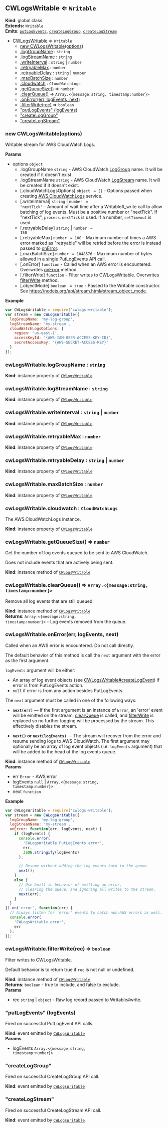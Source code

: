 <a name="CWLogsWritable"></a>

## CWLogsWritable ⇐ <code>Writable</code>
**Kind**: global class  
**Extends:** <code>Writable</code>  
**Emits**: <code>[putLogEvents](#CWLogsWritable+event_putLogEvents)</code>, <code>[createLogGroup](#CWLogsWritable+event_createLogGroup)</code>, <code>[createLogStream](#CWLogsWritable+event_createLogStream)</code>  

* [CWLogsWritable](#CWLogsWritable) ⇐ <code>Writable</code>
    * [new CWLogsWritable(options)](#new_CWLogsWritable_new)
    * [.logGroupName](#CWLogsWritable+logGroupName) : <code>string</code>
    * [.logStreamName](#CWLogsWritable+logStreamName) : <code>string</code>
    * [.writeInterval](#CWLogsWritable+writeInterval) : <code>string</code> &#124; <code>number</code>
    * [.retryableMax](#CWLogsWritable+retryableMax) : <code>number</code>
    * [.retryableDelay](#CWLogsWritable+retryableDelay) : <code>string</code> &#124; <code>number</code>
    * [.maxBatchSize](#CWLogsWritable+maxBatchSize) : <code>number</code>
    * [.cloudwatch](#CWLogsWritable+cloudwatch) : <code>CloudWatchLogs</code>
    * [.getQueueSize()](#CWLogsWritable+getQueueSize) ⇒ <code>number</code>
    * [.clearQueue()](#CWLogsWritable+clearQueue) ⇒ <code>Array.&lt;{message:string, timestamp:number}&gt;</code>
    * [.onError(err, logEvents, next)](#CWLogsWritable+onError)
    * [.filterWrite(rec)](#CWLogsWritable+filterWrite) ⇒ <code>boolean</code>
    * ["putLogEvents" (logEvents)](#CWLogsWritable+event_putLogEvents)
    * ["createLogGroup"](#CWLogsWritable+event_createLogGroup)
    * ["createLogStream"](#CWLogsWritable+event_createLogStream)

<a name="new_CWLogsWritable_new"></a>

### new CWLogsWritable(options)
Writable stream for AWS CloudWatch Logs.

**Params**

- options <code>object</code>
    - .logGroupName <code>string</code> - AWS CloudWatch [LogGroup](http://docs.aws.amazon.com/AWSJavaScriptSDK/latest/AWS/CloudWatchLogs.html#putLogEvents-property) name. It will be created if it doesn't exist.
    - .logStreamName <code>string</code> - AWS CloudWatch [LogStream](http://docs.aws.amazon.com/AWSJavaScriptSDK/latest/AWS/CloudWatchLogs.html#putLogEvents-property) name. It will be created if it doesn't exist.
    - [.cloudWatchLogsOptions] <code>object</code> <code> = {}</code> - Options passed when creating [AWS.CloudWatchLogs](http://docs.aws.amazon.com/AWSJavaScriptSDK/latest/AWS/CloudWatchLogs.html#constructor-property) service.
    - [.writeInterval] <code>string</code> | <code>number</code> <code> = &quot;nextTick&quot;</code> - Amount of wait time after a Writable#_write call to allow batching of log events. Must be a positive number or "nextTick". If "nextTick", `process.nextTick` is used. If a number, `setTimeout` is used.
    - [.retryableDelay] <code>string</code> | <code>number</code> <code> = 150</code>
    - [.retryableMax] <code>number</code> <code> = 100</code> - Maximum number of times a AWS error marked as "retryable" will be retried before the error is instead passed to [onError](#CWLogsWritable+onError).
    - [.maxBatchSize] <code>number</code> <code> = 1048576</code> - Maximum number of bytes allowed in a single PutLogEvents API call.
    - [.onError] <code>function</code> - Called when an AWS error is encountered. Overwrites [onError](#CWLogsWritable+onError) method.
    - [.filterWrite] <code>function</code> - Filter writes to CWLogsWritable. Overwrites [filterWrite](#CWLogsWritable+filterWrite) method.
    - [.objectMode] <code>boolean</code> <code> = true</code> - Passed to the Writable constructor. See https://nodejs.org/api/stream.html#stream_object_mode.

**Example**  
```javascript
var CWLogsWritable = require('cwlogs-writable');
var stream = new CWLogsWritable({
  logGroupName: 'my-log-group',
  logStreamName: 'my-stream',
  cloudWatchLogsOptions: {
    region: 'us-east-1',
    accessKeyId: '{AWS-IAM-USER-ACCESS-KEY-ID}',
    secretAccessKey: '{AWS-SECRET-ACCESS-KEY}'
  }
});
```
<a name="CWLogsWritable+logGroupName"></a>

### cwLogsWritable.logGroupName : <code>string</code>
**Kind**: instance property of <code>[CWLogsWritable](#CWLogsWritable)</code>  
<a name="CWLogsWritable+logStreamName"></a>

### cwLogsWritable.logStreamName : <code>string</code>
**Kind**: instance property of <code>[CWLogsWritable](#CWLogsWritable)</code>  
<a name="CWLogsWritable+writeInterval"></a>

### cwLogsWritable.writeInterval : <code>string</code> &#124; <code>number</code>
**Kind**: instance property of <code>[CWLogsWritable](#CWLogsWritable)</code>  
<a name="CWLogsWritable+retryableMax"></a>

### cwLogsWritable.retryableMax : <code>number</code>
**Kind**: instance property of <code>[CWLogsWritable](#CWLogsWritable)</code>  
<a name="CWLogsWritable+retryableDelay"></a>

### cwLogsWritable.retryableDelay : <code>string</code> &#124; <code>number</code>
**Kind**: instance property of <code>[CWLogsWritable](#CWLogsWritable)</code>  
<a name="CWLogsWritable+maxBatchSize"></a>

### cwLogsWritable.maxBatchSize : <code>number</code>
**Kind**: instance property of <code>[CWLogsWritable](#CWLogsWritable)</code>  
<a name="CWLogsWritable+cloudwatch"></a>

### cwLogsWritable.cloudwatch : <code>CloudWatchLogs</code>
The AWS.CloudWatchLogs instance.

**Kind**: instance property of <code>[CWLogsWritable](#CWLogsWritable)</code>  
<a name="CWLogsWritable+getQueueSize"></a>

### cwLogsWritable.getQueueSize() ⇒ <code>number</code>
Get the number of log events queued to be sent to AWS CloudWatch.

Does not include events that are actively being sent.

**Kind**: instance method of <code>[CWLogsWritable](#CWLogsWritable)</code>  
<a name="CWLogsWritable+clearQueue"></a>

### cwLogsWritable.clearQueue() ⇒ <code>Array.&lt;{message:string, timestamp:number}&gt;</code>
Remove all log events that are still queued.

**Kind**: instance method of <code>[CWLogsWritable](#CWLogsWritable)</code>  
**Returns**: <code>Array.&lt;{message:string, timestamp:number}&gt;</code> - Log events removed from the queue.  
<a name="CWLogsWritable+onError"></a>

### cwLogsWritable.onError(err, logEvents, next)
Called when an AWS error is encountered. Do not call directly.

The default behavior of this method is call the `next` argument
with the error as the first argument.

`logEvents` argument will be either:

- An array of log event objects (see [CWLogsWritable#createLogEvent](CWLogsWritable#createLogEvent))
  if error is from PutLogEvents action.
- `null` if error is from any action besides PutLogEvents.

The `next` argument must be called in one of the following ways:

- **`next(err)`** — If the first argument is an instance of `Error`, an 'error'
  event will be emitted on the stream, [clearQueue](#CWLogsWritable+clearQueue) is called,
  and [filterWrite](#CWLogsWritable+filterWrite) is replaced so no further logging
  will be processed by the stream. This effectively disables the stream.

- **`next()` or `next(logEvents)`** — The stream will recover from the error and
  resume sending logs to AWS CloudWatch. The first argument may optionally be an
  array of log event objects (i.e. `logEvents` argument) that will be added to
  the head of the log events queue.

**Kind**: instance method of <code>[CWLogsWritable](#CWLogsWritable)</code>  
**Params**

- err <code>Error</code> - AWS error
- logEvents <code>null</code> | <code>Array.&lt;{message:string, timestamp:number}&gt;</code>
- next <code>function</code>

**Example**  
```javascript
var CWLogsWritable = require('cwlogs-writable');
var stream = new CWLogsWritable({
  logGroupName: 'my-log-group',
  logStreamName: 'my-stream',
  onError: function(err, logEvents, next) {
    if (logEvents) {
      console.error(
        'CWLogsWritable PutLogEvents error',
        err,
        JSON.stringify(logEvents)
      );

      // Resume without adding the log events back to the queue.
      next();
    }
    else {
      // Use built-in behavior of emitting an error,
      // clearing the queue, and ignoring all writes to the stream.
      next(err);
    }
  }
}).on('error', function(err) {
  // Always listen for 'error' events to catch non-AWS errors as well.
  console.error(
    'CWLogsWritable error',
    err
  );
});
```
<a name="CWLogsWritable+filterWrite"></a>

### cwLogsWritable.filterWrite(rec) ⇒ <code>boolean</code>
Filter writes to CWLogsWritable.

Default behavior is to return true if `rec` is not null or undefined.

**Kind**: instance method of <code>[CWLogsWritable](#CWLogsWritable)</code>  
**Returns**: <code>boolean</code> - true to include, and false to exclude.  
**Params**

- rec <code>string</code> | <code>object</code> - Raw log record passed to Writable#write.

<a name="CWLogsWritable+event_putLogEvents"></a>

### "putLogEvents" (logEvents)
Fired on successful PutLogEvent API calls.

**Kind**: event emitted by <code>[CWLogsWritable](#CWLogsWritable)</code>  
**Params**

- logEvents <code>Array.&lt;{message:string, timestamp:number}&gt;</code>

<a name="CWLogsWritable+event_createLogGroup"></a>

### "createLogGroup"
Fired on successful CreateLogGroup API call.

**Kind**: event emitted by <code>[CWLogsWritable](#CWLogsWritable)</code>  
<a name="CWLogsWritable+event_createLogStream"></a>

### "createLogStream"
Fired on successful CreateLogStream API call.

**Kind**: event emitted by <code>[CWLogsWritable](#CWLogsWritable)</code>  
